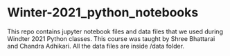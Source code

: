 # Winter-2021_python_notebooks
This repo contains jupyter notebook files and data files that we used during Windter 2021 Python classes. 
This course was taught by Shree Bhattarai and Chandra Adhikari. 
All the data files are inside /data folder. 
